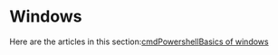 # **Windows**

Here are the articles in this section:[cmd](https://oscp.infosecsanyam.in/basic-linux-commands/windows/cmd)[Powershell](https://oscp.infosecsanyam.in/basic-linux-commands/windows/powershell)[Basics of windows](https://oscp.infosecsanyam.in/basic-linux-commands/windows/basics-of-windows)
